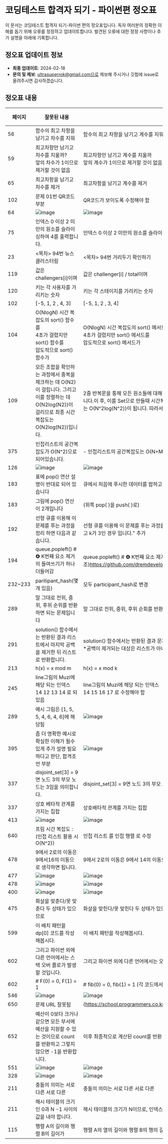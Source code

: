 # 코딩테스트 합격자 되기 - 파이썬편 정오표

이 문서는 코딩테스트 합격자 되기-파이썬 편의 정오표입니다. 독자 여러분의 정확한 이해를 돕기 위해 오류를 정정하고 업데이트합니다. 발견된 오류에 대한 정정 사항이나 추가 설명을 아래에 기록합니다.

## 정오표 업데이트 정보

- **최종 업데이트**: 2024-02-18
- **문의 및 제보**: ultrasuperrok@gmail.com으로 제보해 주시거나 깃헙에 issue로 올려주시면 감사하겠습니다.

## 정오표 내용

| 페이지  | 잘못된 내용 | 정정된 내용 | 비고 |
|--------|-------------|-------------|------|
| 56     | 함수의 최고 차항을  남기고 차수를 지워 |함수의 최고 차항을  남기고 계수를 지워 |      |
| 59     | 최고차항만 남기고 차수를 지울까?<br>앞의 차수가 1이므로 제거할 것이 없음 | 최고차항만 남기고 계수를 지울까<br>앞의 계수가 1이므로 제거할 것이 없음 |  |
| 65     | 최고차항을 남기고 차수를 제거 | 최고차항을 남기고 계수를 제거 |      |
| 102    | 문제 01번 QR코드 부분         | QR코드가 보이도록 수정해야 함         | |
| 64    | ![image](https://github.com/dremdeveloper/codingtest_python/assets/131899974/aeed6ede-c45e-4ea0-99b0-49f6055cee2c)| ![image](https://github.com/dremdeveloper/codingtest_python/assets/131899974/908082d6-71f3-4296-b752-4eea4a3dd658)| |
| 75    | 인덱스 0 이상 2 미만의 원소를 슬라이싱하여 4를 출력합니다.         | 인덱스 0 이상 2 미만의 원소를 슬라이싱하여 [1,2]를 출력합니다.         | |
| 23    | <목차> 94번 뉴스 클러스터링         | <목차> 94번 거리두기 확인하기         | |
| 119    | 값은 challengers[i]이며         | 값은 challenger[i] / total이며         | |
| 120    | 키는 각 사용자를 가리키는 숫자         | 키는 각 스테이지를 가리키는 숫자         | |
| 102    | [-5, 1, 2 , 4, 3]         | [-5, 1, 2 , 3, 4]         | |
| 104    | O(NlogN) 시간 복잡도의 sort() 함수를<br>4초가 걸렸지만 sort() 함수를<br>압도적으로 sort() 함수가         | O(NlogN) 시간 복잡도의 sort() 메서드를<br>4초가 걸렸지만 sort() 메서드를<br>압도적으로 sort() 메서드가         | |
| 109    | 모든 조합을 확인하는 과정에서 중복을 체크하는 데 O(N2)이 걸립니다. 그리고 이를 정렬하는 데 O(N2log(N2))이 걸리므로 최종 시간 복잡도는 O(N2log(N2))입니다.         | 2중 반복문을 통해 모든 원소들에 대해 두 수의 합을 구하는 연산의 시간복잡도는 O(N^2) 입니다.이 후, 이를 Set으로 만들때 시간복잡도는 O(N^2)입니다. N^2개의 데이터를 정렬하는데는 O(N^2log(N^2))이 됩니다. 따라서 최종적으로 시간복잡도는 O(N^2log(N^2))이 됩니다.          | |
| 375    | 인접리스트의 공간복잡도가 O(N^2)으로 되어있습니다.         | - 인접리스트의 공간복잡도는 O(N+M)로 수정되야 합니다.(M은 간선의 갯수 입니다.)         | |
| 126    | ![image](https://github.com/dremdeveloper/codingtest_python/assets/131899974/4e345873-9be8-4477-8a77-083c25f2ffbe)| ![image](https://github.com/dremdeveloper/codingtest_python/assets/131899974/55178f66-77ca-4be7-9bd0-2c7c2625bf74)| |
| 183    | 표에 pop() 연산 설명이 반대로 되어 있습니다         | 큐에서 처음에 푸시한 데이터를 팝하고         | |
| 183    | 그림에 pop() 연산이 2개입니다         | (위쪽 pop( )을 push( )로)         | |
| 192    | 선형 큐를 이용해 이 문제를 푸는 과정을 정리 하면 다음과 같습니다.         |선형 큐를 이용해 이 문제를 푸는 과정을 정리 하면 다음과 같습니다. 다음에 "아래는 N이 5이고 k가 3인 경우 입니다." 추가         | |
| 194    | queue.popleft() # ❹ K번째 요소 제거 의 들여쓰기가 하나 더들어감         | queue.popleft() # ❹ K번째 요소 제거 의 들여쓰기 하나제거(github 코드 참조)https://github.com/dremdeveloper/codingtest_python/blob/main/solution/15.py         | |
| 232~233    | paritipant_hash(몇개 있음)          | 모두 participant_hash로 변경         | |
| 289    | 말 그대로 전위, 중위, 후위 순위를 반환하면 되는 문제입니다         | 말 그대로 전위, 중위, 후위 순회를 반환하면 되는 문제입니다         | |
| 291    | solution() 함수에서는 반환된 결과 리스트에서 마지막 공백을 제거한 뒤 리스트로 반환합니다.         | solution() 함수에서는 반환된 결과 문자열에서 마지막 공백을 제거한 뒤 리스트로 반환합니다.<br>*공백이 제거되는 대상은 리스트가 아니라 문자열이 맞음        | |
| 213    | h(x) = x mod m         |    h(x) = x mod k      | |
| 245    | line그림의 Muzi에 해당 되는 인덱스<br>14 12 13 14 로 되있음        | line그림의 Muzi에 해당 되는 인덱스<br>14 15 16 17 로 수정해야 함| |
| 289    | 예시 그림은 [1, 5, 5, 4, 6, 4, 6]에 해당됨         | ![image](https://github.com/dremdeveloper/codingtest_python/assets/131899974/1af0a295-a56c-4390-baaf-6432680e0de7)| |
| 395    | 좀 더 명확한 예시로 확실한 이해가 될수 있게 추가 설명 필요하다고 판단, 합격조언 부분        | ![image](https://github.com/dremdeveloper/codingtest_python/assets/131899974/e2d1f763-d3f5-4179-8f2e-dba2db4978b1)| |
| 337    | disjoint_set[3] = 9면 노드 3의 부모 노드는 3임을 의미합니다.         | disjoint_set[3] = 9면 노드 3의 부모 노드는 9임을 의미합니다.         | |
| 337    | 상호 베타적 관계를 가지는 집합         | 상호배타적 관계를 가지는 집합         | |
| 413    | ![image](https://github.com/dremdeveloper/codingtest_python/assets/131899974/b05fe455-e440-4968-a904-afde6e34a492)| ![image](https://github.com/dremdeveloper/codingtest_python/assets/131899974/c710287b-6179-4c3e-be75-c11f6f6aa63a)| |
| 640    | 프림 시간 복잡도 : (인접 리스트 활용 시 O(N^2))         |인접 리스트 를 인접 행렬 로 수정         | |
| 478    | 9에서 2로의 이동은 9에서16의 이동으로 생각하면 됩니다.<br>         | 9에서 2로의 이동은 9에서 14의 이동으로 생각하면 됩니다. <br>        | |
| 477    | ![image](https://github.com/dremdeveloper/codingtest_python/assets/131899974/69fcda4a-bb58-4b30-bdb0-101599bc0ed4) | ![image](https://github.com/dremdeveloper/codingtest_python/assets/131899974/66ec1161-6f91-449a-843e-1c9ea07450dd)| |
| 478    | ![image](https://github.com/dremdeveloper/codingtest_python/assets/131899974/306563bc-8447-4207-ac9e-4ebc361199ae)| ![image](https://github.com/dremdeveloper/codingtest_python/assets/131899974/09ed2a67-07fa-4cf9-9f02-32ddecd273c7)| |
| 400    | ![image](https://github.com/dremdeveloper/codingtest_python/assets/131899974/c235e1f6-ba35-43e0-ac86-b2ceeb335f8f)| ![image](https://github.com/dremdeveloper/codingtest_python/assets/131899974/2735d5d1-e72a-4a06-9976-cc2c86217b83)| |
| 475    | 화살을 맞춘다/못 맞춘다 두 상태가 있으므로         | 화살을 맞힌다/못 맞힌다 두 상태가 있으므로         | |
| 599    | 이 배치 패턴을 dp[0] 코드를 작성해봅시다.         | 이 배치 패턴을 작성해봅시다.         | |
| 602    | 그리고 파이썬 외에 다른 언어에서는 스택 오버 플로가 발생할 것입니다.         | 그리고 파이썬 외에 다른 언어에서는 오버 플로가 발생할 것입니다.         | |
| 602    | # F(0) = 0, F(1) = 1         | # fib(0) = 0, fib(1) = 1 (각 코드에서 두 번째 줄, 총 2군데)         | |
| 546    | ![image](https://github.com/dremdeveloper/codingtest_python/assets/131899974/c81774dd-78af-4d1b-8aca-84a9570c79e9)| ![image](https://github.com/dremdeveloper/codingtest_python/assets/131899974/cc78e819-05cd-427b-9123-b426231e2ff5)| |
| 650    | 문제 URL 잘못됨         |(https://school.programmers.co.kr/learn/courses/30/lessons/12982)  | |
| 652    | 예산이 0보다 크거나 같으면 모든 부서에 예산을 지원할 수 있는 것이므로 count를 반환하고 그렇지 않으면 -1을 반환합니다.         | 이후 최종적으로 계산된 count를 반환 합니다.         | |
| 551    | ![image](https://github.com/dremdeveloper/codingtest_python/assets/131899974/eba3f1ab-4920-423b-9c5d-40f09492c52c)| ![image](https://github.com/dremdeveloper/codingtest_python/assets/131899974/3586df39-3970-46fa-800d-ddeefd12d429)| |
| 328    | ![image](https://github.com/dremdeveloper/codingtest_python/assets/131899974/3a9d4903-cffb-402d-bac8-defb60fbe202)| ![image](https://github.com/dremdeveloper/codingtest_python/assets/131899974/1172197d-f362-4b60-bbaf-94ade99b7c5d)| |
| 211    | 충돌의 의미는 서로 다른 서로 다른         | 충돌의 의미는 서로 다른 서로 다른         | |
| 211    | 해시 테이블의 크기인 0과 N -1 사이의 값을 내야 합니다. | 해시 테이블의 크기가 N이므로, 인덱스에 해당되는  0과 N -1 사이의 값을 내야 합니다.         | |
| 115    | 행렬 A의 길이와 행렬 B의 길이가         | 행렬 A의 열의 길이와 행렬 B의 행의 길이가 그림과 같이 K로         | |

